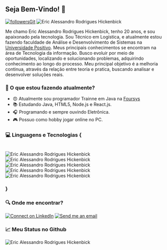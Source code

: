 ## Seja Bem-Vindo! 👋

 [![followersGit](https://img.shields.io/github/followers/Eric-Hickenbick?style=social)](https://github.com/Eric-Hickenbick) <img src="https://komarev.com/ghpvc/?username=Eric-Hickenbick&label=Profile%20views&color=0e75b6&style=social" alt="Eric Alessandro Rodrigues Hickenbick" />

 Me chamo Eric Alessandro Rodrigues Hickenbick, tenho 20 anos, e sou apaixonado pela tecnologia. Sou Técnico em Logística, e atualmente estou fazendo faculdade de Análise e Desenvolvimento de Sistemas na <a href="https://www.up.edu.br/">Universidade Positivo</a>. Meus principais conhecimentos se encontram na área de Tecnologia da informação. Busco evoluir por meio de oportunidades, localizando e solucionando problemas, adquirindo conhecimento ao longo do processo. Meu principal objetivo é a melhoria continua, através da relação entre teoria e pratica, buscando analisar e desenvolver soluções reais. 
 

### 📑 O que estou fazendo atualmente?

- 😍 Atualmente sou programador Trainne em Java na <a href="https://www.foursys.com.br/">Foursys</a>
- 📚 Estudando Java, HTML5, Node.js e React.js.
- 🎧 Programando e sempre ouvindo Eletrônica.
- 🎮 Possuo como hobby jogar online no PC.


### 💻 Linguagens e Tecnologias { <br> <br>
<img src= "https://img.shields.io/badge/JAVA-Developer-B22222" alt="Eric Alessandro Rodrigues Hickenbick"/> <img src= "https://img.shields.io/badge/Node.js-Beginner-3c873a" alt="Eric Alessandro Rodrigues Hickenbick"/> <img src= "https://img.shields.io/badge/HTML-Beginner-orange" alt="Eric Alessandro Rodrigues Hickenbick"/> <img src= "https://img.shields.io/badge/Angular-Beginner-B52E31" alt="Eric Alessandro Rodrigues Hickenbick"/> <img src= "https://img.shields.io/badge/Spring%20Boot-Beginner-success" alt="Eric Alessandro Rodrigues Hickenbick"/>
### <strong> } </strong></font>

### 🔍 Onde me encontrar?

[![Connect on LinkedIn](https://img.shields.io/badge/--linkedin?label=LinkedIn&logo=LinkedIn&style=social)](https://www.linkedin.com/in/eric-hickenbick-6677311a0/) [![Send me an email](https://img.shields.io/badge/--gmail?label=Email&logo=Gmail&style=social)](mailto:junior.hickenbick@gmail.com)

### 📈 Meu Status no Github
<img align="center" src="https://github-readme-stats.vercel.app/api?username=Eric-Hickenbick&show_icons=true&locale=en" alt="Eric Alessandro Rodrigues Hickenbick" />
